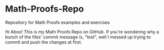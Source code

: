 Math-Proofs-Repo
================

Repository for Math Proofs examples and exercises

Hi Aboo! This is my Math Proofs Repo on GitHub. If you're wondering why a bunch of the files' commit message is, "test", 
well I messed up trying to commit and push the changes at first.
